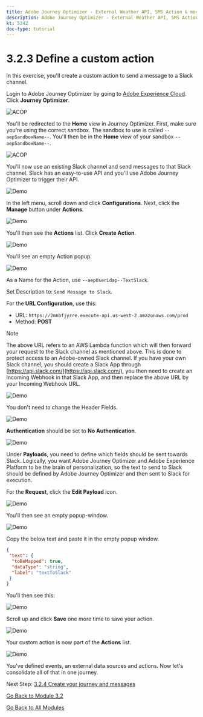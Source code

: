 ```yaml
---
title: Adobe Journey Optimizer - External Weather API, SMS Action & more - Define Custom Actions
description: Adobe Journey Optimizer - External Weather API, SMS Action & more - Define Custom Actions
kt: 5342
doc-type: tutorial
---
```

# 3.2.3 Define a custom action

In this exercise, you'll create a custom action to send a message to a Slack channel.

Login to Adobe Journey Optimizer by going to [Adobe Experience Cloud](https://experience.adobe.com). Click **Journey Optimizer**.

![ACOP](./../../../modules/ajo-b2c/module3.1/images/acophome.png)

You'll be redirected to the **Home**  view in Journey Optimizer. First, make sure you're using the correct sandbox. The sandbox to use is called `--aepSandboxName--`. You'll then be in the **Home** view of your sandbox `--aepSandboxName--`.

![ACOP](./../../../modules/ajo-b2c/module3.1/images/acoptriglp.png)

You'll now use an existing Slack channel and send messages to that Slack channel. Slack has an easy-to-use API and you'll use Adobe Journey Optimizer to trigger their API.

![Demo](./images/slack.png)

In the left menu, scroll down and click **Configurations**. Next, click the **Manage** button under **Actions**.

![Demo](./images/menuactions.png)

You'll then see the **Actions** list. Click **Create Action**.

![Demo](./images/acthome.png)

You'll see an empty Action popup.

![Demo](./images/emptyact.png)

As a Name for the Action, use `--aepUserLdap--TextSlack`.

Set Description to: `Send Message to Slack`.

For the **URL Configuration**, use this:

- URL: `https://2mnbfjyrre.execute-api.us-west-2.amazonaws.com/prod`
- Method: **POST**

>[!NOTE]
>
>The above URL refers to an AWS Lambda function which will then forward your request to the Slack channel as mentioned above. This is done to protect access to an Adobe-owned Slack channel. If you have your own Slack channel, you should create a Slack App through [https://api.slack.com/](https://api.slack.com/), you then need to create an Incoming Webhook in that Slack App, and then replace the above URL by your Incoming Webhook URL.

![Demo](./images/slackname.png)

You don't need to change the Header Fields.

![Demo](./images/slackurl.png)

**Authentication** should be set to **No Authentication**.

![Demo](./images/slackauth.png)

Under **Payloads**, you need to define which fields should be sent towards Slack. Logically, you want Adobe Journey Optimizer and Adobe Experience Platform to be the brain of personalization, so the text to send to Slack should be defined by Adobe Journey Optimizer and then sent to Slack for execution.

For the **Request**, click the **Edit Payload** icon.

![Demo](./images/slackmsgp.png)

You'll then see an empty popup-window.

![Demo](./images/slackmsgpopup.png)

Copy the below text and paste it in the empty popup window.

```json
{
 "text": {
  "toBeMapped": true,
  "dataType": "string",
  "label": "textToSlack"
 }
}
```

You'll then see this:

![Demo](./images/slackmsgpopup1.png)

Scroll up and click **Save** one more time to save your action.

![Demo](./images/slackmsgpopup3.png)

Your custom action is now part of the **Actions** list.

![Demo](./images/slackdone.png)

You've defined events, an external data sources and actions. Now let's consolidate all of that in one journey.

Next Step: [3.2.4 Create your journey and messages](./ex4.md)

[Go Back to Module 3.2](journey-orchestration-external-weather-api-sms.md)

[Go Back to All Modules](../../../overview.md)
